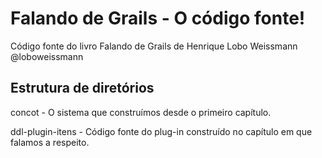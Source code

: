 # Falando de Grails - O código fonte!

Código fonte do livro Falando de Grails de Henrique Lobo Weissmann @loboweissmann

## Estrutura de diretórios

concot - O sistema que construímos desde o primeiro capítulo.

ddl-plugin-itens - Código fonte do plug-in construído no capítulo em que falamos a respeito.